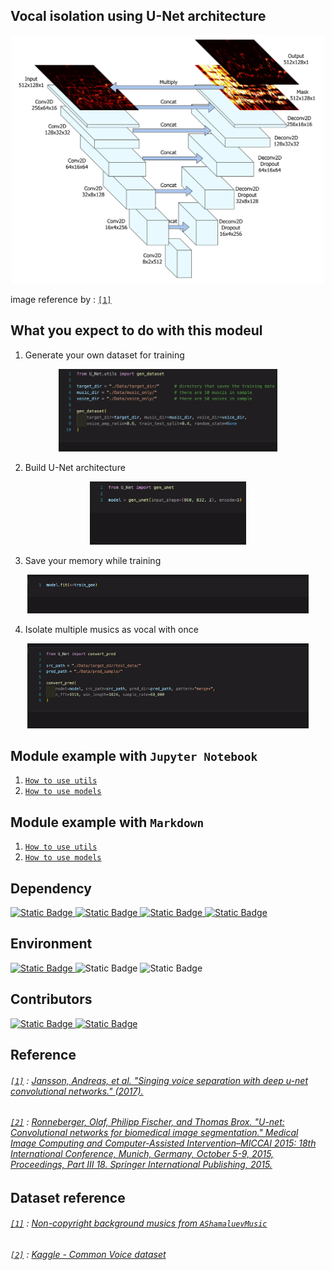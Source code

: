 
## Vocal isolation using U-Net architecture

<p align="center">
  <img src="../images/U-net1.png" width=500px />
</p>

image reference by :
[`[1]`](#1--jansson-andreas-et-al-singing-voice-separation-with-deep-u-net-convolutional-networks-2017)

## What you expect to do with this modeul

1. Generate your own dataset for training

<p align="center">
  <img src="../images/gen_dataset.gif" width=350px />
</p>


2. Build U-Net architecture

<p align="center">
  <img src="../images/gen_unet.gif" width=250px >
</p>

3. Save your memory while training

<p align="center">
  <img src="../images/TrainGenerator2.gif" width=450px >
</p>


4. Isolate multiple musics as vocal with once

<p align="center">
  <img src="../images/convert_pred.gif" width=450px >
</p>


## Module example with `Jupyter Notebook`
1. [`How to use utils`](./util_example.ipynb)
2. [`How to use models`](./model_example.ipynb)

## Module example with `Markdown`
1. [`How to use utils`](./util_example.md)
2. [`How to use models`](./model_example.md)

## Dependency
[![Static Badge](https://img.shields.io/badge/numpy-1.23.5-blue?label=numpy&labelColor=blue&color=black)
](https://github.com/numpy/numpy)
[![Static Badge](https://img.shields.io/badge/librosa-0.10.0.post2-red?label=librosa&labelColor=red&color=black)
](https://github.com/librosa/librosa)
[![Static Badge](https://img.shields.io/badge/tensorflow-2.12.0-red?label=tensorflow&labelColor=orange&color=black)
](https://github.com/tensorflow/tensorflow)
[![Static Badge](https://img.shields.io/badge/keras-2.12.0-red?label=keras&labelColor=%23FF0000&color=black)
](https://github.com/keras-team/keras)

## Environment
[![Static Badge](https://img.shields.io/badge/Python-3.9.16-blue?label=Python&labelColor=blue&color=black)
](https://www.python.org/)
![Static Badge](https://img.shields.io/badge/macos-gray?style=flat-square)
![Static Badge](https://img.shields.io/badge/window11-gray?style=flat-square)


## Contributors
[![Static Badge](https://img.shields.io/badge/%40jbw9964-gray?style=flat-square)
](https://github.com/jbw9964)
[![Static Badge](https://img.shields.io/badge/%402jae1-blue?style=flat-square)
](https://github.com/2jae1)

## Reference

###### [`[1]`]() : [Jansson, Andreas, et al. "Singing voice separation with deep u-net convolutional networks." (2017).](https://ejhumphrey.com/assets/pdf/jansson2017singing.pdf)

###### [`[2]`]() : [Ronneberger, Olaf, Philipp Fischer, and Thomas Brox. "U-net: Convolutional networks for biomedical image segmentation." Medical Image Computing and Computer-Assisted Intervention–MICCAI 2015: 18th International Conference, Munich, Germany, October 5-9, 2015, Proceedings, Part III 18. Springer International Publishing, 2015.](https://arxiv.org/pdf/1505.04597.pdf)

## Dataset reference
###### [`[1]`]() : [Non-copyright background musics from `AShamaluevMusic`](https://www.ashamaluevmusic.com/no-copyright-music)

###### [`[2]`]() : [Kaggle - Common Voice dataset](https://www.kaggle.com/datasets/mozillaorg/common-voice)
